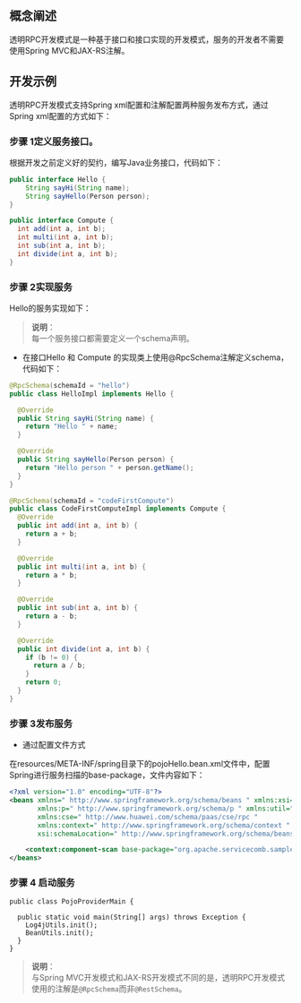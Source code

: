 ## 概念阐述

透明RPC开发模式是一种基于接口和接口实现的开发模式，服务的开发者不需要使用Spring MVC和JAX-RS注解。

## 开发示例

透明RPC开发模式支持Spring xml配置和注解配置两种服务发布方式，通过Spring xml配置的方式如下：

### 步骤 1定义服务接口。

根据开发之前定义好的契约，编写Java业务接口，代码如下：

```java
public interface Hello {
    String sayHi(String name);
    String sayHello(Person person);
}

public interface Compute {
  int add(int a, int b);
  int multi(int a, int b);
  int sub(int a, int b);
  int divide(int a, int b);
}

```

### 步骤 2实现服务

Hello的服务实现如下：

> **说明**：  
> 每一个服务接口都需要定义一个schema声明。

* 在接口Hello 和 Compute 的实现类上使用@RpcSchema注解定义schema，代码如下：

```java
@RpcSchema(schemaId = "hello")
public class HelloImpl implements Hello {

  @Override
  public String sayHi(String name) {
    return "Hello " + name;
  }

  @Override
  public String sayHello(Person person) {
    return "Hello person " + person.getName();
  }
}

@RpcSchema(schemaId = "codeFirstCompute")
public class CodeFirstComputeImpl implements Compute {
  @Override
  public int add(int a, int b) {
    return a + b;
  }

  @Override
  public int multi(int a, int b) {
    return a * b;
  }

  @Override
  public int sub(int a, int b) {
    return a - b;
  }

  @Override
  public int divide(int a, int b) {
    if (b != 0) {
      return a / b;
    }
    return 0;
  }
}
```

### 步骤 3发布服务

* 通过配置文件方式

在resources/META-INF/spring目录下的pojoHello.bean.xml文件中，配置Spring进行服务扫描的base-package，文件内容如下：

```xml
<?xml version="1.0" encoding="UTF-8"?>
<beans xmlns=" http://www.springframework.org/schema/beans " xmlns:xsi=" http://www.w3.org/2001/XMLSchema-instance "
       xmlns:p=" http://www.springframework.org/schema/p " xmlns:util=" http://www.springframework.org/schema/util "
       xmlns:cse=" http://www.huawei.com/schema/paas/cse/rpc "
       xmlns:context=" http://www.springframework.org/schema/context "
       xsi:schemaLocation=" http://www.springframework.org/schema/beans classpath:org/springframework/beans/factory/xml/spring-beans-3.0.xsd http://www.springframework.org/schema/context http://www.springframework.org/schema/context/spring-context-3.0.xsd http://www.huawei.com/schema/paas/cse/rpc classpath:META-INF/spring/spring-paas-cse-rpc.xsd">

    <context:component-scan base-package="org.apache.servicecomb.samples.pojo.provider"/>
</beans>
```



### 步骤 4 启动服务

```
public class PojoProviderMain {

  public static void main(String[] args) throws Exception {
    Log4jUtils.init();
    BeanUtils.init();
  }
}
```

> **说明**：  
> 与Spring MVC开发模式和JAX-RS开发模式不同的是，透明RPC开发模式使用的注解是`@RpcSchema`而非`@RestSchema`。



